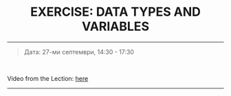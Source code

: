<h1 align="center">EXERCISE: DATA TYPES AND VARIABLES</h1>

<hr>

<blockquote>
    <p>Дата: 27-ми септември, 14:30 - 17:30</p>
</blockquote>

<br>

<p>
    Video from the Lection: <a href="https://www.youtube.com/watch?v=5ugMfMgTLWY&feature=emb_title">here</a>
</p>

<hr>